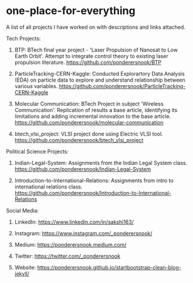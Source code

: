 # one-place-for-everything
A list of all projects I have worked on with descriptions and links attached.

Tech Projects:
1. BTP: BTech final year project - 'Laser Propulsion of Nanosat to Low Earth Orbit'. Attempt to integrate control theory to existing laser propulsion literature.
https://github.com/ponderersnook/BTP

2. ParticleTracking-CERN-Kaggle: Conducted Explorartory Data Analysis (EDA) on particle data to explore and understand relationship between various variables.
https://github.com/ponderersnook/ParticleTracking-CERN-Kaggle

3. Molecular Communication: BTech Project in subject 'Wireless Communication'. Replication of results a base article, identifying its limitations and adding incremental innovation to the base article.
https://github.com/ponderersnook/molecular-communication

4. btech_vlsi_project: VLSI project done using Electric VLSI tool.
https://github.com/ponderersnook/btech_vlsi_project



Political Science Projects: 
1. Indian-Legal-System: Assignments from the Indian Legal System class.
https://github.com/ponderersnook/Indian-Legal-System

2. Introduction-to-International-Relations: Assignments from intro to international relations class.
https://github.com/ponderersnook/Introduction-to-International-Relations



Social Media:
1. LinkedIn: https://www.linkedin.com/in/sakshi163/

2. Instagram: https://www.instagram.com/_ponderersnook/

3. Medium: https://ponderersnook.medium.com/

4. Twitter: https://twitter.com/_ponderersnook

5. Website: https://ponderersnook.github.io/startbootstrap-clean-blog-jekyll/


